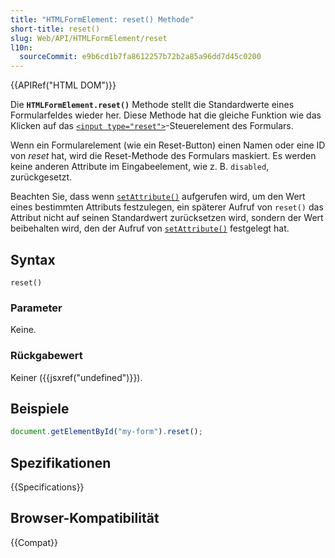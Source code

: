 ```yaml
---
title: "HTMLFormElement: reset() Methode"
short-title: reset()
slug: Web/API/HTMLFormElement/reset
l10n:
  sourceCommit: e9b6cd1b7fa8612257b72b2a85a96dd7d45c0200
---
```


{{APIRef("HTML DOM")}}

Die **`HTMLFormElement.reset()`** Methode stellt die Standardwerte eines Formularfeldes wieder her. Diese Methode hat die gleiche Funktion wie das Klicken auf das [`<input type="reset">`](/de/docs/Web/HTML/Reference/Elements/input/reset)-Steuerelement des Formulars.

Wenn ein Formularelement (wie ein Reset-Button) einen Namen oder eine ID von _reset_ hat, wird die Reset-Methode des Formulars maskiert. Es werden keine anderen Attribute im Eingabeelement, wie z. B. `disabled`, zurückgesetzt.

Beachten Sie, dass wenn [`setAttribute()`](/de/docs/Web/API/Element/setAttribute) aufgerufen wird, um den Wert eines bestimmten Attributs festzulegen, ein späterer Aufruf von `reset()` das Attribut nicht auf seinen Standardwert zurücksetzen wird, sondern der Wert beibehalten wird, den der Aufruf von [`setAttribute()`](/de/docs/Web/API/Element/setAttribute) festgelegt hat.

## Syntax

```js-nolint
reset()
```

### Parameter

Keine.

### Rückgabewert

Keiner ({{jsxref("undefined")}}).

## Beispiele

```js
document.getElementById("my-form").reset();
```

## Spezifikationen

{{Specifications}}

## Browser-Kompatibilität

{{Compat}}
